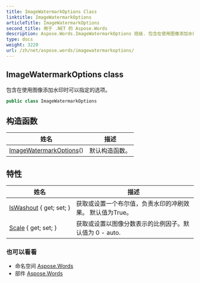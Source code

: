 ```yaml
---
title: ImageWatermarkOptions Class
linktitle: ImageWatermarkOptions
articleTitle: ImageWatermarkOptions
second_title: 用于 .NET 的 Aspose.Words
description: Aspose.Words.ImageWatermarkOptions 班级. 包含在使用图像添加水印时可以指定的选项 在 C#.
type: docs
weight: 3220
url: /zh/net/aspose.words/imagewatermarkoptions/
---
```

## ImageWatermarkOptions class

包含在使用图像添加水印时可以指定的选项。

```csharp
public class ImageWatermarkOptions
```

## 构造函数

| 姓名 | 描述 |
| --- | --- |
| [ImageWatermarkOptions](imagewatermarkoptions/)() | 默认构造函数。 |

## 特性

| 姓名 | 描述 |
| --- | --- |
| [IsWashout](../../aspose.words/imagewatermarkoptions/iswashout/) { get; set; } | 获取或设置一个布尔值，负责水印的冲刷效果。 默认值为True。 |
| [Scale](../../aspose.words/imagewatermarkoptions/scale/) { get; set; } | 获取或设置以图像分数表示的比例因子。默认值为 0 - auto. |

### 也可以看看

* 命名空间 [Aspose.Words](../../aspose.words/)
* 部件 [Aspose.Words](../../)
